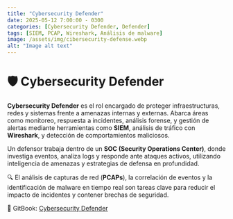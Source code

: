 ```yaml
---
title: "Cybersecurity Defender"
date: 2025-05-12 7:00:00 - 0300
categories: [Cybersecurity Defender, Defender]
tags: [SIEM, PCAP, Wireshark, Análisis de malware]
image: /assets/img/cibersecurity-defense.webp
alt: "Image alt text"
---
```


# 🛡️ Cybersecurity Defender

**Cybersecurity Defender** es el rol encargado de proteger infraestructuras, redes y sistemas frente a amenazas internas y externas. Abarca áreas como monitoreo, respuesta a incidentes, análisis forense, y gestión de alertas mediante herramientas como **SIEM**, análisis de tráfico con **Wireshark**, y detección de comportamientos maliciosos.

Un defensor trabaja dentro de un **SOC (Security Operations Center)**, donde investiga eventos, analiza logs y responde ante ataques activos, utilizando inteligencia de amenazas y estrategias de defensa en profundidad.

🔍 El análisis de capturas de red (**PCAPs**), la correlación de eventos y la identificación de malware en tiempo real son tareas clave para reducir el impacto de incidentes y contener brechas de seguridad.

🔗 GitBook: [Cybersecurity Defender](https://pentester-101.gitbook.io/cybersecurity-defender)


